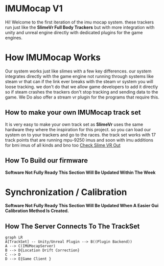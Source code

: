 # IMUMocap V1

Hi! Welcome to the first iteration of the imu mocap system. these trackers run just like the **SlimeVr Full Body Trackers** but with more integration with unity and unreal engine directly with dedicated plugins for the game engines. 


# How IMUMocap Works
Our system works just like slimes with a few key differences. our system integrates directly with the game engine not running through systems like steam vr that can if the link ever breaks with the steam vr system you will loose tracking. we don't do that we allow game developers to add it directly so if steam crashes the trackers don't stop tracking and sending data to the game. We Do also offer a stream vr plugin for the programs that require this.

## How to make your own IMUMocap track set

It is very easy to make your own track set as **SlimeVr** uses the same hardware they where the inspiration for this project. so you can load our system on to your trackers and go to the races. the track set works with 17 track points that are running mpu-9250 imus and soon with imu additions for bmi imus of all kinds and bno too [Check Slime VR Out](https://github.com/SlimeVR/)

## How To Build our firmware

**Software Not Fully Ready This Section Will Be Updated Within The Week**

# Synchronization / Calibration

**Software Not Fully Ready This Section Will Be Updated When A Easier Gui Calibration Method Is Created.**

## How The Server Connects To The TrackSet 
```mermaid
graph LR
A[TrackSet] -- Unity/Unreal Plugin --> B((Plugin Backend))
A --> C(IMUMocapServer)
B --> D{Location Drift Correction}
C --> D
D --> E{Game Client }
